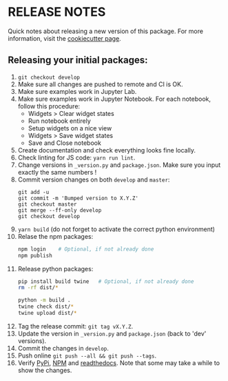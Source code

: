 # RELEASE NOTES
Quick notes about releasing a new version of this package.
For more information, visit the [cookiecutter page](https://github.com/jupyter-widgets/widget-ts-cookiecutter).


## Releasing your initial packages:

1. `git checkout develop`
1. Make sure all changes are pushed to remote and CI is OK.
1. Make sure examples work in Jupyter Lab.
1. Make sure examples work in Jupyter Notebook.
   For each notebook, follow this procedure:
     - Widgets > Clear widget states
     - Run notebook entirely
     - Setup widgets on a nice view
     - Widgets > Save widget states
     - Save and Close notebook
1. Create documentation and check everything looks fine locally.
1. Check linting for JS code: `yarn run lint`.
1. Change versions in `_version.py` and `package.json`.
   Make sure you input exactly the same numbers !
1. Commit version changes on both `develop` and `master`:
   ```
   git add -u
   git commit -m 'Bumped version to X.Y.Z'
   git checkout master
   git merge --ff-only develop
   git checkout develop
   ```
1. `yarn build` (do not forget to activate the correct python environment)
1. Relase the npm packages:
   ```bash
   npm login    # Optional, if not already done
   npm publish
   ```
1. Release python packages:
   ```bash
   pip install build twine   # Optional, if not already done
   rm -rf dist/*

   python -m build .
   twine check dist/*
   twine upload dist/*
   ```
1. Tag the release commit: `git tag vX.Y.Z`.
1. Update the version in `_version.py` and `package.json` (back to 'dev' versions).
1. Commit the changes in `develop`.
1. Push online `git push --all && git push --tags`.
1. Verify [PyPi](https://pypi.org/project/ibb), [NPM](https://www.npmjs.com/package/ibb) and [readthedocs](https://ibb.readthedocs.io).
   Note that some may take a while to show the changes.
